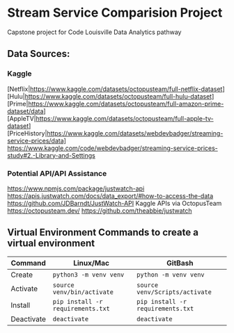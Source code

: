 # Stream Service Comparision Project
Capstone project for Code Louisville Data Analytics pathway

## Data Sources:

### Kaggle
[Netflix|https://www.kaggle.com/datasets/octopusteam/full-netflix-dataset]
[Hulu|https://www.kaggle.com/datasets/octopusteam/full-hulu-dataset]
[Prime|https://www.kaggle.com/datasets/octopusteam/full-amazon-prime-dataset/data]
[AppleTV|https://www.kaggle.com/datasets/octopusteam/full-apple-tv-dataset]
[PriceHistory|https://www.kaggle.com/datasets/webdevbadger/streaming-service-prices/data]
https://www.kaggle.com/code/webdevbadger/streaming-service-prices-study#2.-Library-and-Settings 


### Potential API/API Assistance
https://www.npmjs.com/package/justwatch-api 
https://apis.justwatch.com/docs/data_export/#how-to-access-the-data 
https://github.com/JDBarndt/JustWatch-API
Kaggle APIs via OctopusTeam https://octopusteam.dev/ 
https://github.com/theabbie/justwatch 

## Virtual Environment Commands to create a virtual environment
| Command | Linux/Mac | GitBash |
| ------- | --------- | ------- |
| Create | `python3 -m venv venv` | `python -m venv venv` |
| Activate | `source venv/bin/activate` | `source venv/Scripts/activate` |
| Install | `pip install -r requirements.txt` | `pip install -r requirements.txt` |
| Deactivate | `deactivate` | `deactivate` |